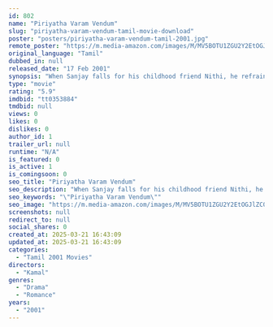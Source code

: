 ```yaml
---
id: 802
name: "Piriyatha Varam Vendum"
slug: "piriyatha-varam-vendum-tamil-movie-download"
poster: "posters/piriyatha-varam-vendum-tamil-2001.jpg"
remote_poster: "https://m.media-amazon.com/images/M/MV5BOTU1ZGU2Y2EtOGJlZC00YTVmLWI2ODItM2IyYzQxMTdhYWM4XkEyXkFqcGdeQXVyMTEzNzg0Mjkx._V1_SX300.jpg"
original_language: "Tamil"
dubbed_in: null
released_date: "17 Feb 2001"
synopsis: "When Sanjay falls for his childhood friend Nithi, he refrains from confessing his feelings for her in order to respect their friendship."
type: "movie"
rating: "5.9"
imdbid: "tt0353884"
tmdbid: null
views: 0
likes: 0
dislikes: 0
author_id: 1
trailer_url: null
runtime: "N/A"
is_featured: 0
is_active: 1
is_comingsoon: 0
seo_title: "Piriyatha Varam Vendum"
seo_description: "When Sanjay falls for his childhood friend Nithi, he refrains from confessing his feelings for her in order to respect their friendship."
seo_keywords: "\"Piriyatha Varam Vendum\""
seo_image: "https://m.media-amazon.com/images/M/MV5BOTU1ZGU2Y2EtOGJlZC00YTVmLWI2ODItM2IyYzQxMTdhYWM4XkEyXkFqcGdeQXVyMTEzNzg0Mjkx._V1_SX300.jpg"
screenshots: null
redirect_to: null
social_shares: 0
created_at: 2025-03-21 16:43:09
updated_at: 2025-03-21 16:43:09
categories:
  - "Tamil 2001 Movies"
directors:
  - "Kamal"
genres:
  - "Drama"
  - "Romance"
years:
  - "2001"
---
```

